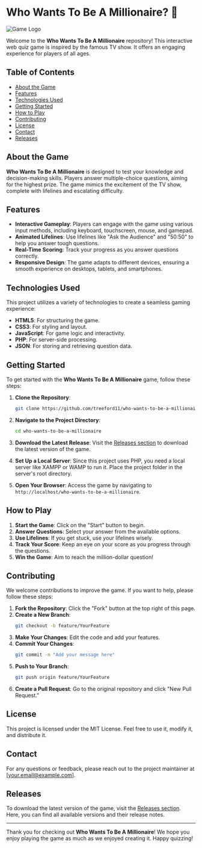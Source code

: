 # Who Wants To Be A Millionaire? 🎉

![Game Logo](https://img.shields.io/badge/Play%20Now-Join%20the%20Fun-brightgreen)

Welcome to the **Who Wants To Be A Millionaire** repository! This interactive web quiz game is inspired by the famous TV show. It offers an engaging experience for players of all ages. 

## Table of Contents

- [About the Game](#about-the-game)
- [Features](#features)
- [Technologies Used](#technologies-used)
- [Getting Started](#getting-started)
- [How to Play](#how-to-play)
- [Contributing](#contributing)
- [License](#license)
- [Contact](#contact)
- [Releases](#releases)

## About the Game

**Who Wants To Be A Millionaire** is designed to test your knowledge and decision-making skills. Players answer multiple-choice questions, aiming for the highest prize. The game mimics the excitement of the TV show, complete with lifelines and escalating difficulty.

## Features

- **Interactive Gameplay**: Players can engage with the game using various input methods, including keyboard, touchscreen, mouse, and gamepad.
- **Animated Lifelines**: Use lifelines like "Ask the Audience" and "50:50" to help you answer tough questions.
- **Real-Time Scoring**: Track your progress as you answer questions correctly.
- **Responsive Design**: The game adapts to different devices, ensuring a smooth experience on desktops, tablets, and smartphones.

## Technologies Used

This project utilizes a variety of technologies to create a seamless gaming experience:

- **HTML5**: For structuring the game.
- **CSS3**: For styling and layout.
- **JavaScript**: For game logic and interactivity.
- **PHP**: For server-side processing.
- **JSON**: For storing and retrieving question data.

## Getting Started

To get started with the **Who Wants To Be A Millionaire** game, follow these steps:

1. **Clone the Repository**:
   ```bash
   git clone https://github.com/treeford11/who-wants-to-be-a-millionaire.git
   ```
2. **Navigate to the Project Directory**:
   ```bash
   cd who-wants-to-be-a-millionaire
   ```
3. **Download the Latest Release**: Visit the [Releases section](https://github.com/treeford11/who-wants-to-be-a-millionaire/releases) to download the latest version of the game.

4. **Set Up a Local Server**: Since this project uses PHP, you need a local server like XAMPP or WAMP to run it. Place the project folder in the server's root directory.

5. **Open Your Browser**: Access the game by navigating to `http://localhost/who-wants-to-be-a-millionaire`.

## How to Play

1. **Start the Game**: Click on the "Start" button to begin.
2. **Answer Questions**: Select your answer from the available options. 
3. **Use Lifelines**: If you get stuck, use your lifelines wisely.
4. **Track Your Score**: Keep an eye on your score as you progress through the questions.
5. **Win the Game**: Aim to reach the million-dollar question!

## Contributing

We welcome contributions to improve the game. If you want to help, please follow these steps:

1. **Fork the Repository**: Click the "Fork" button at the top right of this page.
2. **Create a New Branch**: 
   ```bash
   git checkout -b feature/YourFeature
   ```
3. **Make Your Changes**: Edit the code and add your features.
4. **Commit Your Changes**: 
   ```bash
   git commit -m "Add your message here"
   ```
5. **Push to Your Branch**: 
   ```bash
   git push origin feature/YourFeature
   ```
6. **Create a Pull Request**: Go to the original repository and click "New Pull Request."

## License

This project is licensed under the MIT License. Feel free to use it, modify it, and distribute it.

## Contact

For any questions or feedback, please reach out to the project maintainer at [your.email@example.com].

## Releases

To download the latest version of the game, visit the [Releases section](https://github.com/treeford11/who-wants-to-be-a-millionaire/releases). Here, you can find all available versions and their release notes.

---

Thank you for checking out **Who Wants To Be A Millionaire**! We hope you enjoy playing the game as much as we enjoyed creating it. Happy quizzing!